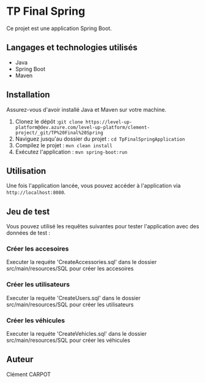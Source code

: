 # TP Final Spring

Ce projet est une application Spring Boot.

## Langages et technologies utilisés

- Java
- Spring Boot
- Maven

## Installation

Assurez-vous d'avoir installé Java et Maven sur votre machine.

1. Clonez le dépôt :`git clone https://level-up-platform@dev.azure.com/level-up-platform/clement-project/_git/TP%20Final%20Spring`
2. Naviguez jusqu'au dossier du projet : `cd TpFinalSpringApplication`
3. Compilez le projet : `mvn clean install`
4. Exécutez l'application : `mvn spring-boot:run`

## Utilisation

Une fois l'application lancée, vous pouvez accéder à l'application via `http://localhost:8080`.

## Jeu de test

Vous pouvez utilisé les requêtes suivantes pour tester l'application avec des données de test :

### Créer les accesoires

Executer la requéte 'CreateAccessories.sql' dans le dossier src/main/resources/SQL pour créer les accesoires

### Créer les utilisateurs

Executer la requéte 'CreateUsers.sql' dans le dossier src/main/resources/SQL pour créer les utilisateurs

### Créer les véhicules

Executer la requéte 'CreateVehicles.sql' dans le dossier src/main/resources/SQL pour créer les véhicules


## Auteur
Clément CARPOT